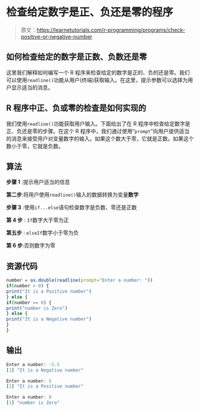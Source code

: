 # 检查给定数字是正、负还是零的程序

> 原文：<https://learnetutorials.com/r-programming/programs/check-positive-or-negative-number>

## 如何检查给定的数字是正数、负数还是零

这里我们解释如何编写一个 R 程序来检查给定的数字是正的、负的还是零。我们可以使用`readline()`功能从用户(终端)获取输入。在这里，提示参数可以选择为用户显示适当的消息。

## R 程序中正、负或零的检查是如何实现的

我们使用`readline()`功能获取用户输入。下面给出了在 R 程序中检查给定数字是正、负还是零的步骤。在这个 R 程序中，我们通过使用“`prompt`”向用户提供适当的消息来接受用户对变量数字的输入。如果这个数大于零，它就是正数。如果这个数小于零，它就是负数。

## 算法

**步骤 1** :提示用户适当的信息

**第二步**:将用户使用`readline()`输入的数据转换为变量**数字**

**步骤 3** :使用`if...else`语句检查数字是负数、零还是正数

**第 4 步** : `If`数字大于零为正

**第五步** : `elseIf`数字小于零为负

**第 6 步**:否则数字为零

## 资源代码

```r
number = as.double(readline(prompt="Enter a number: "))
if(number > 0) {
print("It is a Positive number")
} else {
if(number == 0) {
print("number is Zero")
} else {
print("It is a Negative number")
}
}

```

## 输出

```r
Enter a number: -5.5
[1] "It is a Negative number"

Enter a number: 5
[1] "It is a Positive number"

Enter a number: 0
[1] "number is Zero"
```